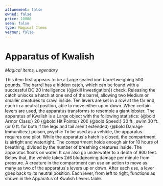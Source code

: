 ```yaml
---
attunement: false
owned: false
price: 10000
seen: false
type: Magical Items
vermun: false
---
```

# Apparatus of Kwalish

*Magical Items, Legendary*

This item first appears to be a Large sealed iron barrel weighing 500 pounds. The barrel has a hidden catch, which can be found with a successful DC 20 Intelligence ({@skill Investigation}) check. Releasing the catch unlocks a hatch at one end of the barrel, allowing two Medium or smaller creatures to crawl inside. Ten levers are set in a row at the far end, each in a neutral position, able to move either up or down. When certain levers are used, the apparatus transforms to resemble a giant lobster. The apparatus of Kwalish is a Large object with the following statistics: {@bold Armor Class:} 20 {@bold Hit Points:} 200 {@bold Speed:} 30 ft., swim 30 ft. (or 0 ft. for both if the legs and tail aren't extended) {@bold Damage Immunities:} poison, psychic To be used as a vehicle, the apparatus requires one pilot. While the apparatus's hatch is closed, the compartment is airtight and watertight. The compartment holds enough air for 10 hours of breathing, divided by the number of breathing creatures inside.  The apparatus floats on water. It can also go underwater to a depth of 900 feet. Below that, the vehicle takes 2d6 bludgeoning damage per minute from pressure. A creature in the compartment can use an action to move as many as two of the apparatus's levers up or down. After each use, a lever goes back to its neutral position. Each lever, from left to right, functions as shown in the Apparatus of Kwalish Levers table.